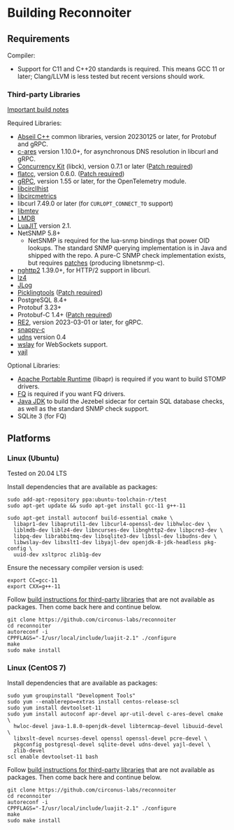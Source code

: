 # Building Reconnoiter

## Requirements

Compiler:
 * Support for C11 and C++20 standards is required. This means GCC 11 or later;
   Clang/LLVM is less tested but recent versions should work.

### Third-party Libraries

[Important build notes](THIRDPARTY-LIBS.md)

Required Libraries:
 * [Abseil C++](https://abseil.io/) common libraries, version 20230125 or
   later, for Protobuf and gRPC.
 * [c-ares](https://c-ares.org/) version 1.10.0+, for asynchronous DNS
   resolution in libcurl and gRPC.
 * [Concurrency Kit](https://github.com/concurrencykit/ck) (libck), version 0.7.1 or later ([Patch required](THIRDPARTY-LIBS.md#concurrencykit-libck))
 * [flatcc](https://github.com/dvidelabs/flatcc), version 0.6.0. ([Patch required](THIRDPARTY-LIBS.md#flatcc))
 * [gRPC](https://github.com/grpc/grpc), version 1.55 or later, for the
   OpenTelemetry module.
 * [libcircllhist](https://github.com/openhistogram/libcircllhist)
 * [libcircmetrics](https://github.com/circonus-labs/libcircmetrics)
 * libcurl 7.49.0 or later (for `CURLOPT_CONNECT_TO` support)
 * [libmtev](https://github.com/circonus-labs/libmtev)
 * [LMDB](https://www.symas.com/lmdb)
 * [LuaJIT](https://luajit.org/luajit.html) version 2.1.
 * NetSNMP 5.8+
   * NetSNMP is required for the lua-snmp bindings that power OID lookups. The
     standard SNMP querying implementation is in Java and shipped with the
     repo.  A pure-C SNMP check implementation exists, but requires
     [patches](THIRDPARTY-LIBS.md#netsnmp) (producing libnetsnmp-c).
 * [nghttp2](https://nghttp2.org/) 1.39.0+, for HTTP/2 support in libcurl.
 * [lz4](https://github.com/lz4/lz4)
 * [JLog](https://github.com/omniti-labs/jlog)
 * [Picklingtools](http://www.picklingtools.com) ([Patch required](THIRDPARTY-LIBS.md#picklingtools))
 * PostgreSQL 8.4+
 * Protobuf 3.23+
 * Protobuf-C 1.4+ ([Patch required](THIRDPARTY-LIBS.md#protobuf-c))
 * [RE2](https://github.com/google/re2), version 2023-03-01 or later, for gRPC.
 * [snappy-c](https://github.com/andikleen/snappy-c.git)
 * [udns](https://www.corpit.ru/mjt/udns.html) version 0.4
 * [wslay](https://github.com/tatsuhiro-t/wslay) for WebSockets support.
 * [yajl](https://github.com/lloyd/yajl)

Optional Libraries:
 * [Apache Portable Runtime](https://apr.apache.org) (libapr) is required
   if you want to build STOMP drivers.
 * [FQ](https://github.com/circonus-labs/fq) is required if you want FQ drivers.
 * [Java JDK](https://openjdk.org/projects/jdk/) to build the Jezebel sidecar
   for certain SQL database checks, as well as the standard SNMP check support.
 * SQLite 3 (for FQ)


## Platforms

### Linux (Ubuntu)

Tested on 20.04 LTS

Install dependencies that are available as packages:

    sudo add-apt-repository ppa:ubuntu-toolchain-r/test
    sudo apt-get update && sudo apt-get install gcc-11 g++-11

    sudo apt-get install autoconf build-essential cmake \
      libapr1-dev libaprutil1-dev libcurl4-openssl-dev libhwloc-dev \
      liblmdb-dev liblz4-dev libncurses-dev libnghttp2-dev libpcre3-dev \
      libpq-dev librabbitmq-dev libsqlite3-dev libssl-dev libudns-dev \
      libwslay-dev libxslt1-dev libyajl-dev openjdk-8-jdk-headless pkg-config \
      uuid-dev xsltproc zlib1g-dev

Ensure the necessary compiler version is used:

    export CC=gcc-11
    export CXX=g++-11

Follow [build instructions for third-party libraries](THIRDPARTY-LIBS.md) that
are not available as packages. Then come back here and continue below.

    git clone https://github.com/circonus-labs/reconnoiter
    cd reconnoiter
    autoreconf -i
    CPPFLAGS="-I/usr/local/include/luajit-2.1" ./configure
    make
    sudo make install

### Linux (CentOS 7)

Install dependencies that are available as packages:

    sudo yum groupinstall "Development Tools"
    sudo yum --enablerepo=extras install centos-release-scl
    sudo yum install devtoolset-11
    sudo yum install autoconf apr-devel apr-util-devel c-ares-devel cmake \
      hwloc-devel java-1.8.0-openjdk-devel libtermcap-devel libuuid-devel \
      libxslt-devel ncurses-devel openssl openssl-devel pcre-devel \
      pkgconfig postgresql-devel sqlite-devel udns-devel yajl-devel \
      zlib-devel
    scl enable devtoolset-11 bash

Follow [build instructions for third-party libraries](THIRDPARTY-LIBS.md) that
are not available as packages. Then come back here and continue below.

    git clone https://github.com/circonus-labs/reconnoiter
    cd reconnoiter
    autoreconf -i
    CPPFLAGS="-I/usr/local/include/luajit-2.1" ./configure
    make
    sudo make install
